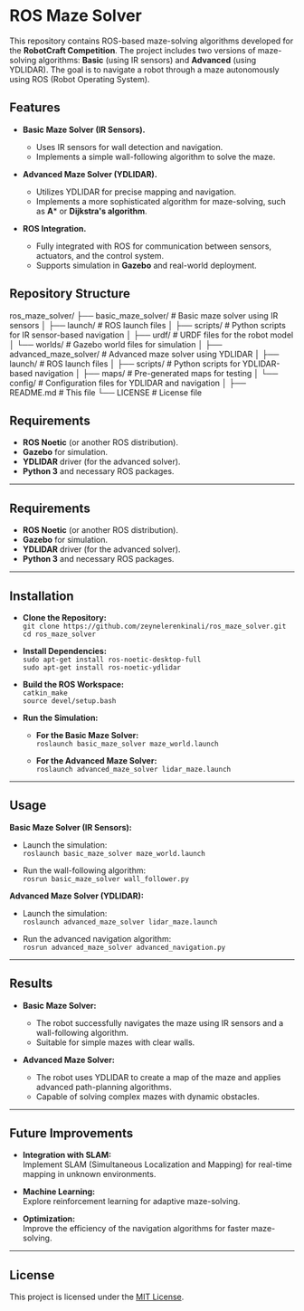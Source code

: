 # ROS Maze Solver

This repository contains ROS-based maze-solving algorithms developed for the **RobotCraft Competition**. The project includes two versions of maze-solving algorithms: **Basic** (using IR sensors) and **Advanced** (using YDLIDAR). The goal is to navigate a robot through a maze autonomously using ROS (Robot Operating System).

## Features

- **Basic Maze Solver (IR Sensors).**
  - Uses IR sensors for wall detection and navigation.
  - Implements a simple wall-following algorithm to solve the maze.

- **Advanced Maze Solver (YDLIDAR).**
  - Utilizes YDLIDAR for precise mapping and navigation.
  - Implements a more sophisticated algorithm for maze-solving, such as **A*** or **Dijkstra's algorithm**.

- **ROS Integration.**
  - Fully integrated with ROS for communication between sensors, actuators, and the control system.
  - Supports simulation in **Gazebo** and real-world deployment.

## Repository Structure
ros_maze_solver/
├── basic_maze_solver/          # Basic maze solver using IR sensors
│   ├── launch/                 # ROS launch files
│   ├── scripts/                # Python scripts for IR sensor-based navigation
│   ├── urdf/                   # URDF files for the robot model
│   └── worlds/                 # Gazebo world files for simulation
│
├── advanced_maze_solver/       # Advanced maze solver using YDLIDAR
│   ├── launch/                 # ROS launch files
│   ├── scripts/                # Python scripts for YDLIDAR-based navigation
│   ├── maps/                   # Pre-generated maps for testing
│   └── config/                 # Configuration files for YDLIDAR and navigation
│
├── README.md                   # This file
└── LICENSE                     # License file


## Requirements

- **ROS Noetic** (or another ROS distribution).
- **Gazebo** for simulation.
- **YDLIDAR** driver (for the advanced solver).
- **Python 3** and necessary ROS packages.


---

## Requirements  

- **ROS Noetic** (or another ROS distribution).  
- **Gazebo** for simulation.  
- **YDLIDAR** driver (for the advanced solver).  
- **Python 3** and necessary ROS packages.

---

## Installation  

- **Clone the Repository:**  
   `git clone https://github.com/zeynelerenkinali/ros_maze_solver.git`  
   `cd ros_maze_solver`

- **Install Dependencies:**  
   `sudo apt-get install ros-noetic-desktop-full`  
   `sudo apt-get install ros-noetic-ydlidar`

- **Build the ROS Workspace:**  
   `catkin_make`  
   `source devel/setup.bash`

- **Run the Simulation:**

   - **For the Basic Maze Solver:**  
     `roslaunch basic_maze_solver maze_world.launch`

   - **For the Advanced Maze Solver:**  
     `roslaunch advanced_maze_solver lidar_maze.launch`

---

## Usage  

**Basic Maze Solver (IR Sensors):**  

- Launch the simulation:  
   `roslaunch basic_maze_solver maze_world.launch`

- Run the wall-following algorithm:  
   `rosrun basic_maze_solver wall_follower.py`

**Advanced Maze Solver (YDLIDAR):**  

- Launch the simulation:  
   `roslaunch advanced_maze_solver lidar_maze.launch`

- Run the advanced navigation algorithm:  
   `rosrun advanced_maze_solver advanced_navigation.py`

---

## Results  

- **Basic Maze Solver:**  
   - The robot successfully navigates the maze using IR sensors and a wall-following algorithm.  
   - Suitable for simple mazes with clear walls.

- **Advanced Maze Solver:**  
   - The robot uses YDLIDAR to create a map of the maze and applies advanced path-planning algorithms.  
   - Capable of solving complex mazes with dynamic obstacles.

---

## Future Improvements  

- **Integration with SLAM:**  
   Implement SLAM (Simultaneous Localization and Mapping) for real-time mapping in unknown environments.

- **Machine Learning:**  
   Explore reinforcement learning for adaptive maze-solving.

- **Optimization:**  
   Improve the efficiency of the navigation algorithms for faster maze-solving.

---

## License

This project is licensed under the [MIT License](https://opensource.org/licenses/MIT).
